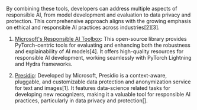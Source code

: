 
By combining these tools, developers can address multiple aspects of responsible AI, from model development and evaluation to data privacy and protection. This comprehensive approach aligns with the growing emphasis on ethical and responsible AI practices across industries[2][3].

1. [Microsoft's Responsible AI Toolbox](https://github.com/mit-ll-responsible-ai/responsible-ai-toolbox): This open-source library provides PyTorch-centric tools for evaluating and enhancing both the robustness and explainability of AI models[4]. It offers high-quality resources for responsible AI development, working seamlessly with PyTorch Lightning and Hydra frameworks.

2. [Presidio](https://www.presidio.com/blogs/presidio-optimizes-ai-performance-and-value-with-intel-software-and-tools/): Developed by Microsoft, Presidio is a context-aware, pluggable, and customizable data protection and anonymization service for text and images[1]. It features data-science related tasks for developing new recognizers, making it a valuable tool for responsible AI practices, particularly in data privacy and protection[].

